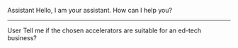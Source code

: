Assistant
Hello, I am your assistant. How can I help you?
- - - - -
User
Tell me if the chosen accelerators are suitable for an ed-tech business?